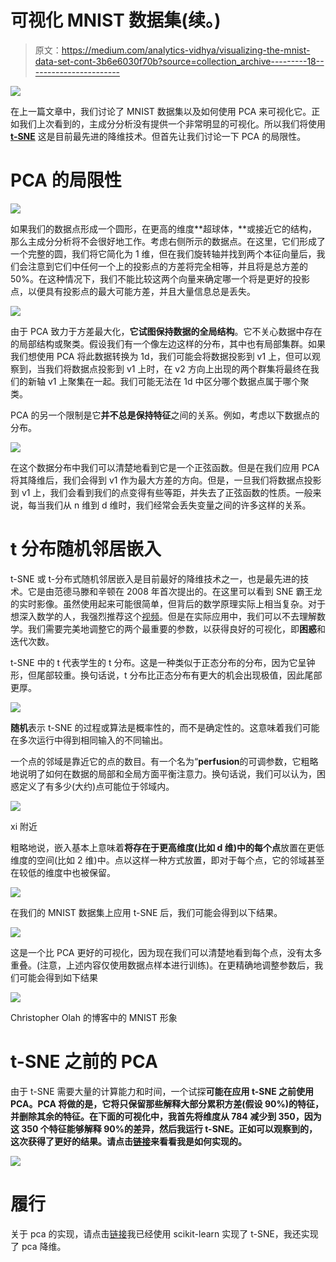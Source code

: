 # 可视化 MNIST 数据集(续。)

> 原文：<https://medium.com/analytics-vidhya/visualizing-the-mnist-data-set-cont-3b6e6030f70b?source=collection_archive---------18----------------------->

![](img/7b886402d5215521c4ec9b5110a14147.png)

在上一篇文章中，我们讨论了 MNIST 数据集以及如何使用 PCA 来可视化它。正如我们上次看到的，主成分分析没有提供一个非常明显的可视化。所以我们将使用 [**t-SNE**](https://en.wikipedia.org/wiki/T-distributed_stochastic_neighbor_embedding) 这是目前最先进的降维技术。但首先让我们讨论一下 PCA 的局限性。

# PCA 的局限性

![](img/d3f30f90245d859e0c29f589fcd1f18f.png)

如果我们的数据点形成一个圆形，在更高的维度**超球体，**或接近它的结构，那么主成分分析将不会很好地工作。考虑右侧所示的数据点。在这里，它们形成了一个完整的圆，我们将它简化为 1 维，但在我们旋转轴并找到两个本征向量后，我们会注意到它们中任何一个上的投影点的方差将完全相等，并且将是总方差的 50%。在这种情况下，我们不能比较这两个向量来确定哪一个将是更好的投影点，以便具有投影点的最大可能方差，并且大量信息总是丢失。

![](img/04244a2e65d1bcd0e5e0e4fe0a7869c4.png)

由于 PCA 致力于方差最大化，**它试图保持数据的全局结构**。它不关心数据中存在的局部结构或聚类。假设我们有一个像左边这样的分布，其中也有局部集群。如果我们想使用 PCA 将此数据转换为 1d，我们可能会将数据投影到 v1 上，但可以观察到，当我们将数据点投影到 v1 上时，在 v2 方向上出现的两个群集将最终在我们的新轴 v1 上聚集在一起。我们可能无法在 1d 中区分哪个数据点属于哪个聚类。

PCA 的另一个限制是它**并不总是保持特征**之间的关系。例如，考虑以下数据点的分布。

![](img/7a7cc08637192dc46e3dc68d9bf0d7ab.png)

在这个数据分布中我们可以清楚地看到它是一个正弦函数。但是在我们应用 PCA 将其降维后，我们会得到 v1 作为最大方差的方向。但是，一旦我们将数据点投影到 v1 上，我们会看到我们的点变得有些等距，并失去了正弦函数的性质。一般来说，每当我们从 n 维到 d 维时，我们经常会丢失变量之间的许多这样的关系。

# t 分布随机邻居嵌入

t-SNE 或 t-分布式随机邻居嵌入是目前最好的降维技术之一，也是最先进的技术。它是由范德马滕和辛顿在 2008 年首次提出的。在这里可以看到 SNE 霸王龙的实时影像。虽然使用起来可能很简单，但背后的数学原理实际上相当复杂。对于想深入数学的人，我强烈推荐这个[视频](https://www.youtube.com/watch?v=ohQXphVSEQM&t=33s)。但是在实际应用中，我们可以不去理解数学。我们需要完美地调整它的两个最重要的参数，以获得良好的可视化，即**困惑**和迭代次数。

t-SNE 中的 t 代表学生的 t 分布。这是一种类似于正态分布的分布，因为它呈钟形，但尾部较重。换句话说，t 分布比正态分布有更大的机会出现极值，因此尾部更厚。

![](img/4824ac3fc844f6fe8c1d770a97fb0bca.png)

**随机**表示 t-SNE 的过程或算法是概率性的，而不是确定性的。这意味着我们可能在多次运行中得到相同输入的不同输出。

一个点的邻域是靠近它的点的数目。有一个名为“**perfusion**的可调参数，它粗略地说明了如何在数据的局部和全局方面平衡注意力。换句话说，我们可以认为，困惑定义了有多少(大约)点可能位于邻域内。

![](img/e6ea04d14a552961e31174b26e3f0486.png)

xi 附近

粗略地说，嵌入基本上意味着**将存在于更高维度(比如 d 维)中的每个点**放置在更低维度的空间(比如 2 维)中。点以这样一种方式放置，即对于每个点，它的邻域甚至在较低的维度中也被保留。

![](img/208787eee934b2c0ac2d6dc5e3eea2dd.png)

在我们的 MNIST 数据集上应用 t-SNE 后，我们可能会得到以下结果。

![](img/40d73e2580623b05244eb571f4b34626.png)

这是一个比 PCA 更好的可视化，因为现在我们可以清楚地看到每个点，没有太多重叠。(注意，上述内容仅使用数据点样本进行训练)。在更精确地调整参数后，我们可能会得到如下结果

![](img/2971dfa6ed9a1a3a280d6296bfff669b.png)

Christopher Olah 的博客中的 MNIST 形象

# t-SNE 之前的 PCA

由于 t-SNE 需要大量的计算能力和时间，一个试探**可能在应用 t-SNE 之前使用 PCA。PCA 将做的是，它将只保留那些解释大部分累积方差(假设 90%)的特征，并删除其余的特征。在下面的可视化中，我首先将维度从 784 减少到 350，因为这 350 个特征能够解释 90%的差异，然后我运行 t-SNE。正如可以观察到的，这次获得了更好的结果。请点击[链接](https://github.com/vedanshsharma/Visualizing-MNIST-data-set-)来看看我是如何实现的。**

![](img/06022e3fdf97f19b934cc7126e50d64a.png)

# 履行

关于 pca 的实现，请点击[链接](https://github.com/vedanshsharma/Visualizing-MNIST-data-set-)我已经使用 scikit-learn 实现了 t-SNE，我还实现了 pca 降维。